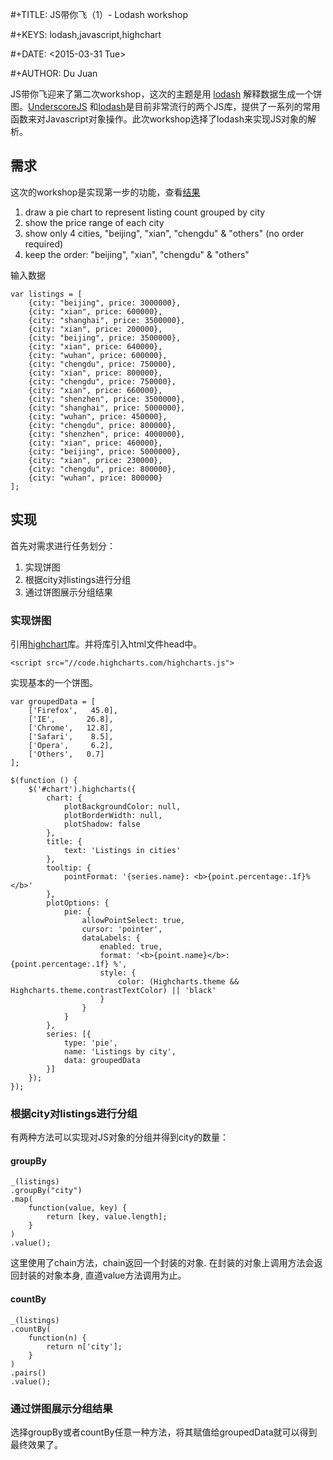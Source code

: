  #+TITLE: JS带你飞（1）- Lodash workshop
 
 #+KEYS: lodash,javascript,highchart

 #+DATE: <2015-03-31 Tue>

 #+AUTHOR: Du Juan

JS带你飞迎来了第二次workshop，这次的主题是用 [lodash](https://lodash.com/) 解释数据生成一个饼图。[UnderscoreJS](http://underscorejs.org)
和[lodash](https://lodash.com/)是目前非常流行的两个JS库，提供了一系列的常用函数来对Javascript对象操作。此次workshop选择了lodash来实现JS对象的解析。

## 需求

这次的workshop是实现第一步的功能，查看[结果](http://jsbin.com/yoqudakune/1/)

1. draw a pie chart to represent listing count grouped by city
2. show the price range of each city
3. show only 4 cities, "beijing", "xian", "chengdu" & "others" (no order required)
4. keep the order: "beijing", "xian", "chengdu" & "others"

输入数据

    var listings = [
        {city: "beijing", price: 3000000},
        {city: "xian", price: 600000},
        {city: "shanghai", price: 3500000},
        {city: "xian", price: 200000},
        {city: "beijing", price: 3500000},
        {city: "xian", price: 640000},
        {city: "wuhan", price: 600000},
        {city: "chengdu", price: 750000},
        {city: "xian", price: 800000},
        {city: "chengdu", price: 750000},
        {city: "xian", price: 660000},
        {city: "shenzhen", price: 3500000},
        {city: "shanghai", price: 5000000},
        {city: "wuhan", price: 450000},
        {city: "chengdu", price: 800000},
        {city: "shenzhen", price: 4000000},
        {city: "xian", price: 460000},
        {city: "beijing", price: 5000000},
        {city: "xian", price: 230000},
        {city: "chengdu", price: 800000},
        {city: "wuhan", price: 800000}
    ];

## 实现

首先对需求进行任务划分：

1. 实现饼图
2. 根据city对listings进行分组
3. 通过饼图展示分组结果

### 实现饼图

引用[highchart](http://www.highcharts.com/)库。并将库引入html文件head中。

    <script src="//code.highcharts.com/highcharts.js">

实现基本的一个饼图。

    var groupedData = [
        ['Firefox',   45.0],
        ['IE',       26.8],
        ['Chrome',   12.8],
        ['Safari',    8.5],
        ['Opera',     6.2],
        ['Others',   0.7]
    ];

    $(function () {
        $('#chart').highcharts({
            chart: {
                plotBackgroundColor: null,
                plotBorderWidth: null,
                plotShadow: false
            },
            title: {
                text: 'Listings in cities'
            },
            tooltip: {
                pointFormat: '{series.name}: <b>{point.percentage:.1f}%</b>'
            },
            plotOptions: {
                pie: {
                    allowPointSelect: true,
                    cursor: 'pointer',
                    dataLabels: {
                        enabled: true,
                        format: '<b>{point.name}</b>: {point.percentage:.1f} %',
                        style: {
                            color: (Highcharts.theme && Highcharts.theme.contrastTextColor) || 'black'
                        }
                    }
                }
            },
            series: [{
                type: 'pie',
                name: 'Listings by city',
                data: groupedData
            }]
        });
    });

### 根据city对listings进行分组

有两种方法可以实现对JS对象的分组并得到city的数量：

#### groupBy

    _(listings)
    .groupBy("city")
    .map(
        function(value, key) {
            return [key, value.length];
        }
    )
    .value();

这里使用了chain方法，chain返回一个封装的对象. 在封装的对象上调用方法会返回封装的对象本身, 直道value方法调用为止。

#### countBy

    _(listings)
    .countBy(
        function(n) {
            return n['city'];
        }
    )
    .pairs()
    .value();

### 通过饼图展示分组结果

选择groupBy或者countBy任意一种方法，将其赋值给groupedData就可以得到最终效果了。

